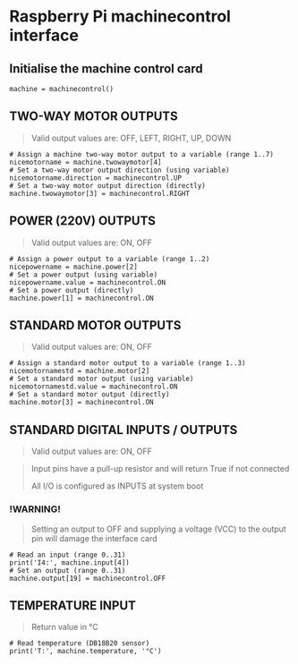 # Raspberry Pi machinecontrol interface
 
## Initialise the machine control card

    machine = machinecontrol()

## TWO-WAY MOTOR OUTPUTS
> Valid output values are: OFF, LEFT, RIGHT, UP, DOWN

    # Assign a machine two-way motor output to a variable (range 1..7)
    nicemotorname = machine.twowaymotor[4]
    # Set a two-way motor output direction (using variable)
    nicemotorname.direction = machinecontrol.UP
    # Set a two-way motor output direction (directly)
    machine.twowaymotor[3] = machinecontrol.RIGHT

## POWER (220V) OUTPUTS
> Valid output values are: ON, OFF

    # Assign a power output to a variable (range 1..2)
    nicepowername = machine.power[2]
    # Set a power output (using variable)
    nicepowername.value = machinecontrol.ON
    # Set a power output (directly)
    machine.power[1] = machinecontrol.ON

## STANDARD MOTOR OUTPUTS
> Valid output values are: ON, OFF

    # Assign a standard motor output to a variable (range 1..3)
    nicemotornamestd = machine.motor[2]
    # Set a standard motor output (using variable)
    nicemotornamestd.value = machinecontrol.ON
    # Set a standard motor output (directly)
    machine.motor[3] = machinecontrol.ON

## STANDARD DIGITAL INPUTS / OUTPUTS
> Valid output values are: ON, OFF

> Input pins have a pull-up resistor and
> will return True if not connected
>
> All I/O is configured as INPUTS at
> system boot

### !WARNING!
> Setting an output to OFF and supplying 
> a voltage (VCC) to the output pin will
> damage the interface card


    # Read an input (range 0..31)
    print('I4:', machine.input[4])
    # Set an output (range 0..31)
    machine.output[19] = machinecontrol.OFF

## TEMPERATURE INPUT
> Return value in °C

    # Read temperature (DB18B20 sensor)
    print('T:', machine.temperature, '°C')

